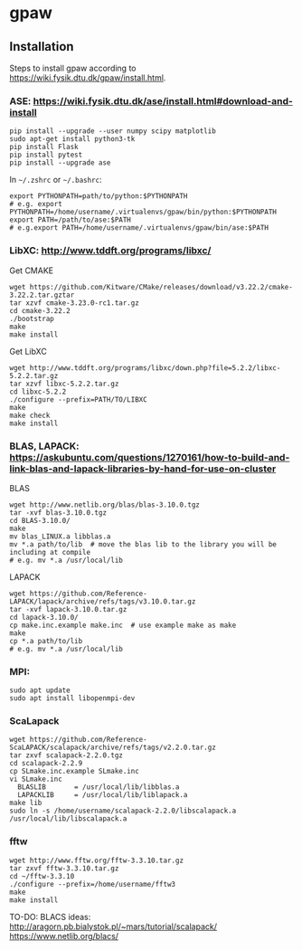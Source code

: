 # gpaw

## Installation

Steps to install gpaw according to https://wiki.fysik.dtu.dk/gpaw/install.html.

### ASE:  https://wiki.fysik.dtu.dk/ase/install.html#download-and-install
```
pip install --upgrade --user numpy scipy matplotlib
sudo apt-get install python3-tk
pip install Flask
pip install pytest
pip install --upgrade ase
```
In `~/.zshrc` or `~/.bashrc`:
```
export PYTHONPATH=path/to/python:$PYTHONPATH     
# e.g. export PYTHONPATH=/home/username/.virtualenvs/gpaw/bin/python:$PYTHONPATH
export PATH=/path/to/ase:$PATH 
# e.g.export PATH=/home/username/.virtualenvs/gpaw/bin/ase:$PATH 
```

### LibXC: http://www.tddft.org/programs/libxc/

Get CMAKE
```
wget https://github.com/Kitware/CMake/releases/download/v3.22.2/cmake-3.22.2.tar.gztar
tar xzvf cmake-3.23.0-rc1.tar.gz
cd cmake-3.22.2
./bootstrap
make
make install
```
Get LibXC
```
wget http://www.tddft.org/programs/libxc/down.php?file=5.2.2/libxc-5.2.2.tar.gz
tar xzvf libxc-5.2.2.tar.gz
cd libxc-5.2.2
./configure --prefix=PATH/TO/LIBXC
make
make check
make install
```
### BLAS, LAPACK: https://askubuntu.com/questions/1270161/how-to-build-and-link-blas-and-lapack-libraries-by-hand-for-use-on-cluster
BLAS
```
wget http://www.netlib.org/blas/blas-3.10.0.tgz
tar -xvf blas-3.10.0.tgz
cd BLAS-3.10.0/ 
make
mv blas_LINUX.a libblas.a
mv *.a path/to/lib  # move the blas lib to the library you will be including at compile
# e.g. mv *.a /usr/local/lib
```
LAPACK
```
wget https://github.com/Reference-LAPACK/lapack/archive/refs/tags/v3.10.0.tar.gz
tar -xvf lapack-3.10.0.tar.gz
cd lapack-3.10.0/
cp make.inc.example make.inc  # use example make as make
make
cp *.a path/to/lib
# e.g. mv *.a /usr/local/lib
```
### MPI:
```
sudo apt update
sudo apt install libopenmpi-dev
```
### ScaLapack
```
wget https://github.com/Reference-ScaLAPACK/scalapack/archive/refs/tags/v2.2.0.tar.gz
tar zxvf scalapack-2.2.0.tgz
cd scalapack-2.2.9
cp SLmake.inc.example SLmake.inc
vi SLmake.inc
  BLASLIB       = /usr/local/lib/libblas.a
  LAPACKLIB     = /usr/local/lib/liblapack.a
make lib
sudo ln -s /home/username/scalapack-2.2.0/libscalapack.a /usr/local/lib/libscalapack.a
```
### fftw
```
wget http://www.fftw.org/fftw-3.3.10.tar.gz
tar zxvf fftw-3.3.10.tar.gz
cd ~/fftw-3.3.10
./configure --prefix=/home/username/fftw3
make
make install
```
TO-DO: BLACS
ideas: http://aragorn.pb.bialystok.pl/~mars/tutorial/scalapack/ https://www.netlib.org/blacs/
